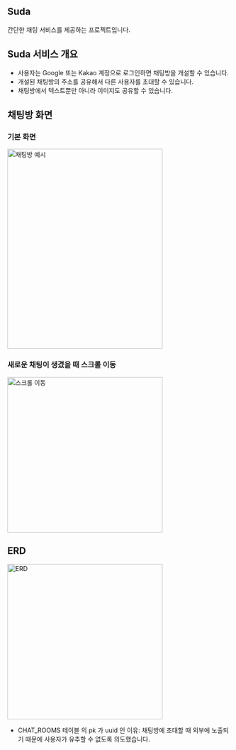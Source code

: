 ## Suda
간단한 채팅 서비스를 제공하는 프로젝트입니다.  

## Suda 서비스 개요
- 사용자는 Google 또는 Kakao 계정으로 로그인하면 채팅방을 개설할 수 있습니다.
- 개설된 채팅방의 주소를 공유해서 다른 사용자를 초대할 수 있습니다.
- 채팅방에서 텍스트뿐만 아니라 이미지도 공유할 수 있습니다.

## 채팅방 화면
### 기본 화면
<img src="https://github.com/Yeriimii/suda/assets/87357932/7f4d9bd4-d787-42ba-9990-352f40544995" alt="채팅방 예시" width="350" height="450">

### 새로운 채팅이 생겼을 때 스크롤 이동
<img src="https://github.com/Yeriimii/suda/assets/87357932/f288a588-b153-4d35-a60b-03560a45ecf7" alt="스크롤 이동" width="350">

## ERD
<img src="https://gist.github.com/assets/87357932/496394ad-53ac-43ec-8dd0-23257d7d0719" alt="ERD" width="350">

- CHAT_ROOMS 테이블 의 pk 가 uuid 인 이유: 채팅방에 초대할 때 외부에 노출되기 때문에 사용자가 유추할 수 없도록 의도했습니다.
